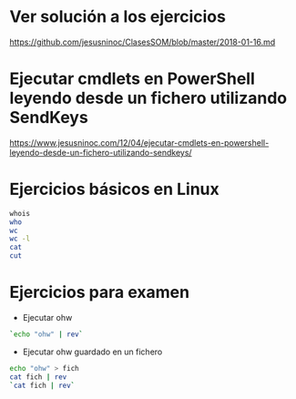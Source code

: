 # Ver solución a los ejercicios
https://github.com/jesusninoc/ClasesSOM/blob/master/2018-01-16.md

# Ejecutar cmdlets en PowerShell leyendo desde un fichero utilizando SendKeys
https://www.jesusninoc.com/12/04/ejecutar-cmdlets-en-powershell-leyendo-desde-un-fichero-utilizando-sendkeys/

# Ejercicios básicos en Linux
```Bash
whois
who
wc
wc -l
cat
cut
```

# Ejercicios para examen

- Ejecutar ohw
```bash
`echo "ohw" | rev`
```
- Ejecutar ohw guardado en un fichero
```bash
echo "ohw" > fich
cat fich | rev
`cat fich | rev`
````
